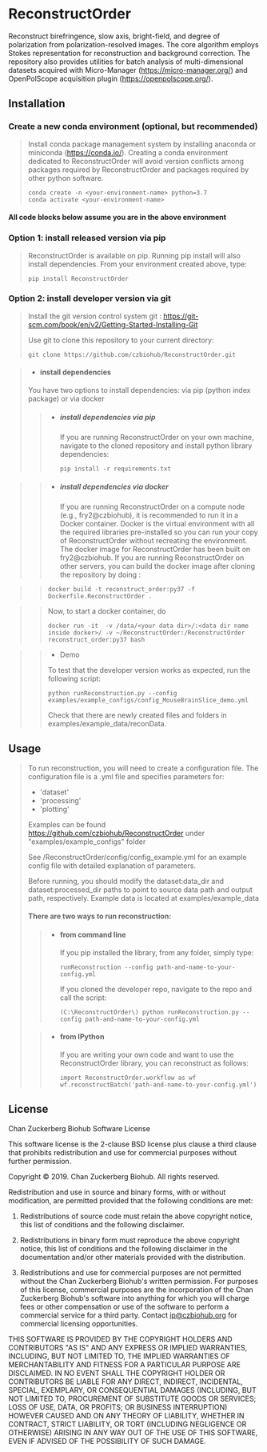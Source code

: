 # ReconstructOrder
Reconstruct birefringence, slow axis, bright-field, and degree of polarization from polarization-resolved images. The core algorithm employs Stokes representation for reconstruction and background correction. The repository also provides utilities for batch analysis of multi-dimensional datasets acquired with Micro-Manager (https://micro-manager.org/) and OpenPolScope acquisition plugin (https://openpolscope.org/).

## Installation

### Create a new conda environment (optional, but recommended)
>Install conda package management system by installing anaconda or miniconda (https://conda.io/). 
>Creating a conda environment dedicated to ReconstructOrder will avoid version conflicts among packages required by ReconstructOrder and packages required by other python software.
>
>```buildoutcfg
>conda create -n <your-environment-name> python=3.7
>conda activate <your-environment-name>
>```

#### All code blocks below assume you are in the above environment

### Option 1: install released version via pip
>ReconstructOrder is available on pip.  Running pip install will also install dependencies.
>From your environment created above, type:
>```buildoutcfg
>pip install ReconstructOrder
>```

### Option 2: install developer version via git
>Install the git version control system git : https://git-scm.com/book/en/v2/Getting-Started-Installing-Git
>
>Use git to clone this repository to your current directory:
>```buildoutcfg
>git clone https://github.com/czbiohub/ReconstructOrder.git
>```

> * #### install dependencies
>  You have two options to install dependencies: via pip (python index package) or via docker
>
>>  * ##### install dependencies via pip
>>    If you are running ReconstructOrder on your own machine, navigate to the cloned repository 
>>  and install python library dependencies:
>>
>>    ```buildoutcfg
>>    pip install -r requirements.txt
>>    ```

>>  * ##### install dependencies via docker
>>
>>    If you are running ReconstructOrder on a compute node (e.g., fry2@czbiohub), it is recommended to run it in 
a Docker container. 
Docker is the virtual environment with all the required libraries pre-installed so you can run your copy of 
ReconstructOrder without recreating the environment.
The docker image for ReconstructOrder has been built on fry2@czbiohub. 
If you are running ReconstructOrder on other servers, you can build the docker image after cloning the repository 
by doing :    

>>    ```buildoutcfg
>>    docker build -t reconstruct_order:py37 -f Dockerfile.ReconstructOrder .
>>    ```

>>    Now, to start a docker container, do 
>>    ```buildoutcfg
>>    docker run -it  -v /data/<your data dir>/:<data dir name inside docker>/ -v ~/ReconstructOrder:/ReconstructOrder reconstruct_order:py37 bash
>>    ```

>> * Demo
>>
>> To test that the developer version works as expected, run the following script:
>>   ```buildoutcfg
>>   python runReconstruction.py --config examples/example_configs/config_MouseBrainSlice_demo.yml
>>   ```
>> Check that there are newly created files and folders in examples/example_data/reconData.


## Usage
>To run reconstruction, you will need to create a configuration file.  The configuration file is a .yml file and specifies parameters for:
> * 'dataset'
> * 'processing'
> * 'plotting'
>
> Examples can be found https://github.com/czbiohub/ReconstructOrder under "examples/example_configs" folder
> 
> See /ReconstructOrder/config/config_example.yml for an example config file with detailed explanation of parameters. 
>
> Before running, you should modify the dataset:data_dir and dataset:processed_dir paths to point to source data path and output path, respectively.  Example data is located at examples/example_data 
>
> #### There are two ways to run reconstruction:
>>* #### from command line
>>   If you pip installed the library, from any folder, simply type:
>>   ```buildoutcfg
>>   runReconstruction --config path-and-name-to-your-config.yml
>>   ```
>>
>>   If you cloned the developer repo, navigate to the repo and call the script:
>>   ```buildoutcfg
>>   (C:\ReconstructOrder\) python runReconstruction.py --config path-and-name-to-your-config.yml
>>   ```
>
>>* #### from IPython
>>   If you are writing your own code and want to use the ReconstructOrder library, you can reconstruct as follows:
>>   ```buildoutcfg
>>   import ReconstructOrder.workflow as wf
>>   wf.reconstructBatch('path-and-name-to-your-config.yml')
>>   ```


## License
Chan Zuckerberg Biohub Software License

This software license is the 2-clause BSD license plus clause a third clause
that prohibits redistribution and use for commercial purposes without further
permission.

Copyright © 2019. Chan Zuckerberg Biohub.
All rights reserved.

Redistribution and use in source and binary forms, with or without
modification, are permitted provided that the following conditions are met:

1.	Redistributions of source code must retain the above copyright notice,
this list of conditions and the following disclaimer.

2.	Redistributions in binary form must reproduce the above copyright notice,
this list of conditions and the following disclaimer in the documentation
and/or other materials provided with the distribution.

3.	Redistributions and use for commercial purposes are not permitted without
the Chan Zuckerberg Biohub's written permission. For purposes of this license,
commercial purposes are the incorporation of the Chan Zuckerberg Biohub's
software into anything for which you will charge fees or other compensation or
use of the software to perform a commercial service for a third party.
Contact ip@czbiohub.org for commercial licensing opportunities.

THIS SOFTWARE IS PROVIDED BY THE COPYRIGHT HOLDERS AND CONTRIBUTORS "AS IS"
AND ANY EXPRESS OR IMPLIED WARRANTIES, INCLUDING, BUT NOT LIMITED TO, THE
IMPLIED WARRANTIES OF MERCHANTABILITY AND FITNESS FOR A PARTICULAR PURPOSE ARE
DISCLAIMED. IN NO EVENT SHALL THE COPYRIGHT HOLDER OR CONTRIBUTORS BE LIABLE
FOR ANY DIRECT, INDIRECT, INCIDENTAL, SPECIAL, EXEMPLARY, OR CONSEQUENTIAL
DAMAGES (INCLUDING, BUT NOT LIMITED TO, PROCUREMENT OF SUBSTITUTE GOODS OR
SERVICES; LOSS OF USE, DATA, OR PROFITS; OR BUSINESS INTERRUPTION) HOWEVER
CAUSED AND ON ANY THEORY OF LIABILITY, WHETHER IN CONTRACT, STRICT LIABILITY,
OR TORT (INCLUDING NEGLIGENCE OR OTHERWISE) ARISING IN ANY WAY OUT OF THE USE
OF THIS SOFTWARE, EVEN IF ADVISED OF THE POSSIBILITY OF SUCH DAMAGE. 
